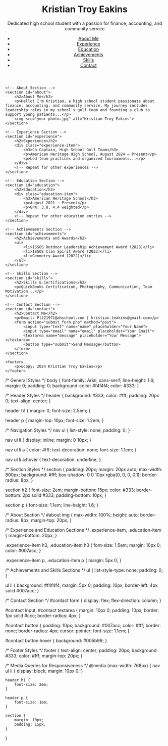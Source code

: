 <!DOCTYPE html>
<html lang="en">
<head>
    <meta charset="UTF-8">
    <meta name="viewport" content="width=device-width, initial-scale=1.0">
    <title>Kristian Troy Eakins</title>
    <link rel="stylesheet" href="styles.css">
</head>
<body>
    <!-- Header Section -->
    <header>
        <h1>Kristian Troy Eakins</h1>
        <p>Dedicated high school student with a passion for finance, accounting, and community service</p>
        <nav>
            <ul>
                <li><a href="#about">About Me</a></li>
                <li><a href="#experience">Experience</a></li>
                <li><a href="#education">Education</a></li>
                <li><a href="#achievements">Achievements</a></li>
                <li><a href="#skills">Skills</a></li>
                <li><a href="#contact">Contact</a></li>
            </ul>
        </nav>
    </header>

    <!-- About Section -->
    <section id="about">
        <h2>About Me</h2>
        <p>Hello! I'm Kristian, a high school student passionate about finance, accounting, and community service. My journey includes leadership roles in my school's golf team and founding a club to support young patients...</p>
        <img src="your-photo.jpg" alt="Kristian Troy Eakins">
    </section>

    <!-- Experience Section -->
    <section id="experience">
        <h2>Experience</h2>
        <div class="experience-item">
            <h3>Co-Captain, High School Golf Team</h3>
            <p>American Heritage High School, August 2024 – Present</p>
            <p>Led team practices and organized tournaments...</p>
        </div>
        <!-- Repeat for other experiences -->
    </section>

    <!-- Education Section -->
    <section id="education">
        <h2>Education</h2>
        <div class="education-item">
            <h3>American Heritage School</h3>
            <p>August 2021 - Present</p>
            <p>GPA: 3.8, 4.4 weighted</p>
        </div>
        <!-- Repeat for other education entries -->
    </section>

    <!-- Achievements Section -->
    <section id="achievements">
        <h2>Achievements and Awards</h2>
        <ul>
            <li>ISSOS Outdoor Leadership Achievement Award (2023)</li>
            <li>ISSOS Clan Spirit Award (2023)</li>
            <li>Geometry Award (2022)</li>
        </ul>
    </section>

    <!-- Skills Section -->
    <section id="skills">
        <h2>Skills & Certifications</h2>
        <p>QuickBooks Certification, Photography, Communication, Team Motivation...</p>
    </section>

    <!-- Contact Section -->
    <section id="contact">
        <h2>Contact Me</h2>
        <p>Email: Pl221971@ahschool.com | kristian.teakins@gmail.com</p>
        <form action="submit_form.php" method="post">
            <input type="text" name="name" placeholder="Your Name">
            <input type="email" name="email" placeholder="Your Email">
            <textarea name="message" placeholder="Your Message"></textarea>
            <button type="submit">Send Message</button>
        </form>
    </section>

    <footer>
        <p>&copy; 2024 Kristian Troy Eakins</p>
    </footer>
</body>
</html>
/* General Styles */
body {
    font-family: Arial, sans-serif;
    line-height: 1.6;
    margin: 0;
    padding: 0;
    background-color: #f4f4f4;
    color: #333;
}

/* Header Styles */
header {
    background: #333;
    color: #fff;
    padding: 20px 0;
    text-align: center;
}

header h1 {
    margin: 0;
    font-size: 2.5em;
}

header p {
    margin-top: 10px;
    font-size: 1.2em;
}

/* Navigation Styles */
nav ul {
    list-style: none;
    padding: 0;
}

nav ul li {
    display: inline;
    margin: 0 10px;
}

nav ul li a {
    color: #fff;
    text-decoration: none;
    font-size: 1.1em;
}

nav ul li a:hover {
    text-decoration: underline;
}

/* Section Styles */
section {
    padding: 20px;
    margin: 20px auto;
    max-width: 800px;
    background: #fff;
    box-shadow: 0 0 10px rgba(0, 0, 0, 0.1);
    border-radius: 8px;
}

section h2 {
    font-size: 2em;
    margin-bottom: 15px;
    color: #333;
    border-bottom: 2px solid #333;
    padding-bottom: 10px;
}

section p {
    font-size: 1.1em;
    line-height: 1.6;
}

/* About Section */
#about img {
    max-width: 100%;
    height: auto;
    border-radius: 8px;
    margin-top: 20px;
}

/* Experience and Education Sections */
.experience-item, .education-item {
    margin-bottom: 20px;
}

.experience-item h3, .education-item h3 {
    font-size: 1.5em;
    margin: 10px 0;
    color: #007acc;
}

.experience-item p, .education-item p {
    margin: 5px 0;
}

/* Achievements and Skills Sections */
ul {
    list-style-type: none;
    padding: 0;
}

ul li {
    background: #f4f4f4;
    margin: 5px 0;
    padding: 10px;
    border-left: 4px solid #007acc;
}

/* Contact Section */
#contact form {
    display: flex;
    flex-direction: column;
}

#contact input, #contact textarea {
    margin: 10px 0;
    padding: 10px;
    border: 1px solid #ccc;
    border-radius: 4px;
}

#contact button {
    padding: 10px;
    background: #007acc;
    color: #fff;
    border: none;
    border-radius: 4px;
    cursor: pointer;
    font-size: 1.1em;
}

#contact button:hover {
    background: #005b99;
}

/* Footer Styles */
footer {
    text-align: center;
    padding: 20px;
    background: #333;
    color: #fff;
    margin-top: 20px;
}

/* Media Queries for Responsiveness */
@media (max-width: 768px) {
    nav ul li {
        display: block;
        margin: 10px 0;
    }

    header h1 {
        font-size: 2em;
    }

    header p {
        font-size: 1em;
    }

    section {
        margin: 10px;
        padding: 15px;
    }
}
